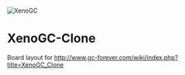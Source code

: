 ![XenoGC](https://cloud.githubusercontent.com/assets/8536299/8457174/2b83ae5e-2010-11e5-9894-8f2e1a7b110b.png)

# XenoGC-Clone
Board layout for http://www.gc-forever.com/wiki/index.php?title=XenoGC_Clone

